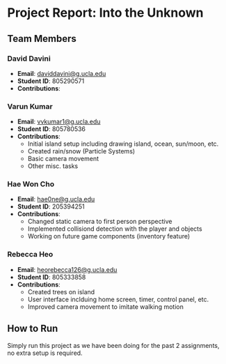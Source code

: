# Project Report: Into the Unknown

## Team Members

### David Davini
- **Email**: daviddavini@g.ucla.edu
- **Student ID**: 805290571
- **Contributions**: 

### Varun Kumar
- **Email**: vvkumar1@g.ucla.edu
- **Student ID**: 805780536
- **Contributions**:
  - Initial island setup including drawing island, ocean, sun/moon, etc.
  - Created rain/snow (Particle Systems)
  - Basic camera movement
  - Other misc. tasks

### Hae Won Cho
- **Email**: hae0ne@g.ucla.edu
- **Student ID**: 205394251
- **Contributions**:
  - Changed static camera to first person perspective
  - Implemented collisiond detection with the player and objects
  - Working on future game components (inventory feature)

### Rebecca Heo
- **Email**: heorebecca126@g.ucla.edu
- **Student ID**: 805333858
- **Contributions**:
  - Created trees on island
  - User interface inclduing home screen, timer, control panel, etc.
  - Improved camera movement to imitate walking motion


## How to Run

Simply run this project as we have been doing for the past 2 assignments, no extra setup is required. 
